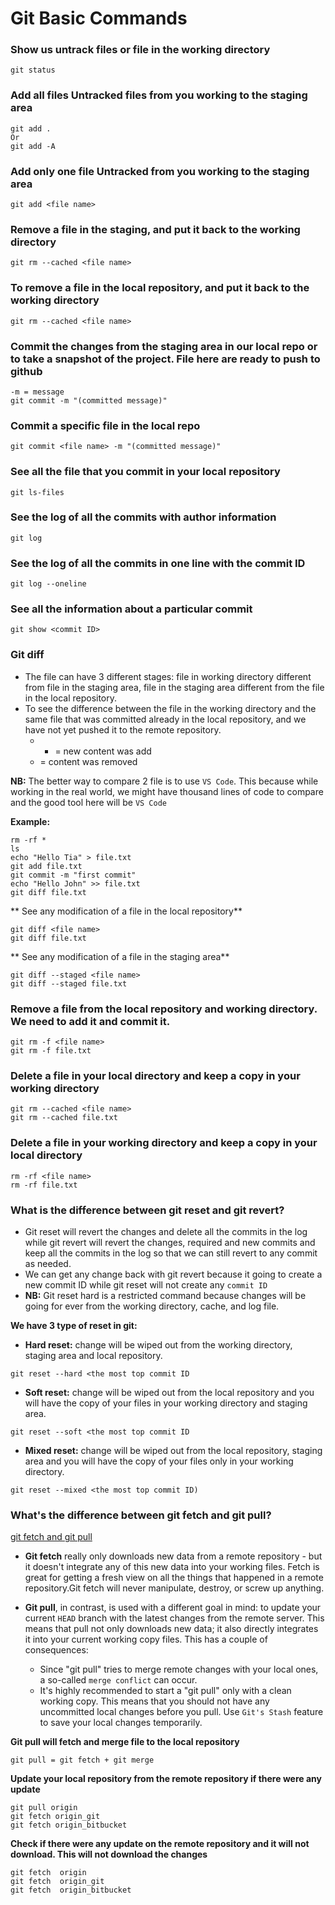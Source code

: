 # Git Basic Commands

### Show us untrack files or file in the working directory
```
git status
```

### Add all files Untracked files from you working to the staging area
```
git add . 
Or 
git add -A
```

### Add only one file Untracked from you working to the staging area
```
git add <file name>
```

### Remove a file in the staging, and put it back to the working directory
```
git rm --cached <file name>
```

### To remove a file in the local repository, and put it back to the working directory
```
git rm --cached <file name>
```

### Commit the changes from the staging area in our local repo or to take a snapshot of the project. File here are ready to push to github 
```
-m = message
git commit -m "(committed message)"
```

### Commit a specific file in the local repo
```
git commit <file name> -m "(committed message)"
```

### See all the file that you commit in your local repository
```
git ls-files
```

### See the log of all the commits with author information
```
git log
```

### See the log of all the commits in one line with the commit ID
```
git log --oneline
```

### See all the information about a particular commit
```
git show <commit ID>
```

### Git diff
- The file can have 3 different stages: file in working directory different from file in the staging area, file in the staging area different from the file in the local repository. 
- To see the difference between the file in the working directory and the same file that was committed already in the local repository, and we have not yet pushed it to the remote repository.
    - + = new content was add
    - = content was removed

**NB:** The better way to compare 2 file is to use `VS Code`. This because while working in the real world, we might have thousand lines of code to compare and the good tool here will be `VS Code`

**Example:**
```
rm -rf *
ls
echo "Hello Tia" > file.txt
git add file.txt
git commit -m "first commit"
echo "Hello John" >> file.txt
git diff file.txt
```

** See any modification of a file in the local repository**
```
git diff <file name>
git diff file.txt
```

** See any modification of a file in the staging area**
```
git diff --staged <file name>
git diff --staged file.txt
```

### Remove a file from the local repository and working directory. We need to add it and commit it.
```
git rm -f <file name>
git rm -f file.txt
```

### Delete a file in your local directory and keep a copy in your working directory 
```
git rm --cached <file name>
git rm --cached file.txt
```

### Delete a file in your working directory and keep a copy in your local directory
```
rm -rf <file name>
rm -rf file.txt
```

### What is the difference between git reset and git revert?
- Git reset will revert the changes and delete all the commits in the log while git revert will revert the changes, required and new commits and keep all the commits in the log so that we can still revert to any commit as needed.
- We can get any change back with git revert because it going to create a new commit ID while git reset will not create any `commit ID`
- **NB:** Git reset hard is a restricted command because changes will be going for ever from the working directory, cache, and log file. 


**We have 3 type of reset in git:**
- **Hard reset:** change will be wiped out from the working directory, staging area and local repository. 
```
git reset --hard <the most top commit ID
```
- **Soft reset:** change will be wiped out from the local repository and you will have the copy of your files in your working directory and staging area.
```
git reset --soft <the most top commit ID
```
- **Mixed reset:** change will be wiped out from the local repository, staging area and you will have the copy of your files only in your working directory.
```
git reset --mixed <the most top commit ID)
```


### What's the difference between git fetch and git pull?
[git fetch and git pull](https://www.git-tower.com/learn/git/faq/difference-between-git-fetch-git-pull/)

- **Git fetch** really only downloads new data from a remote repository - but it doesn't integrate any of this new data into your working files. Fetch is great for getting a fresh view on all the things that happened in a remote repository.Git fetch will never manipulate, destroy, or screw up anything.

- **Git pull**, in contrast, is used with a different goal in mind: to update your current `HEAD` branch with the latest changes from the remote server. This means that pull not only downloads new data; it also directly integrates it into your current working copy files. This has a couple of consequences:

    - Since "git pull" tries to merge remote changes with your local ones, a so-called `merge conflict` can occur. 
    - It's highly recommended to start a "git pull" only with a clean working copy. This means that you should not have any uncommitted local changes before you pull. Use `Git's Stash` feature to save your local changes temporarily.


**Git pull will fetch and merge file to the local repository**
```
git pull = git fetch + git merge
```

**Update your local repository from the remote repository if there were any update**
```
git pull origin
git fetch origin_git
git fetch origin_bitbucket 
```

**Check if there were any update on the remote repository and it will not download. This will not download the changes**
```
git fetch  origin 
git fetch  origin_git
git fetch  origin_bitbucket 
```